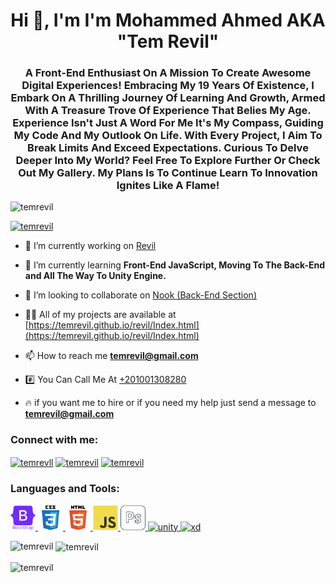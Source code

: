 <h1 align="center">Hi 👋, I'm I'm Mohammed Ahmed AKA "Tem Revil"</h1>
<h3 align="center">A Front-End Enthusiast On A Mission To Create Awesome Digital Experiences! Embracing My 19 Years Of Existence, I Embark On A Thrilling Journey Of Learning And Growth, Armed With A Treasure Trove Of Experience That Belies My Age. Experience Isn't Just A Word For Me It's My Compass, Guiding My Code And My Outlook On Life. With Every Project, I Aim To Break Limits And Exceed Expectations. Curious To Delve Deeper Into My World? Feel Free To Explore Further Or Check Out My Gallery. My Plans Is To Continue Learn To Innovation Ignites Like A Flame!</h3>

<p align="left"> <img src="https://komarev.com/ghpvc/?username=temrevil&label=Profile%20views&color=0e75b6&style=flat" alt="temrevil" /> </p>

<p align="left"> <a href="https://github.com/ryo-ma/github-profile-trophy"><img src="https://github-profile-trophy.vercel.app/?username=temrevil" alt="temrevil" /></a> </p>

- 🔭 I’m currently working on [Revil](https://temrevil.github.io/revil/Index.html)

- 🌱 I’m currently learning **Front-End JavaScript, Moving To The Back-End and All The Way To Unity Engine.**

- 👯 I’m looking to collaborate on [Nook (Back-End Section)](https://temrevil.github.io/Nook/Index.html)

- 👨‍💻 All of my projects are available at [https://temrevil.github.io/revil/Index.html](https://temrevil.github.io/revil/Index.html)

- 📫 How to reach me **temrevil@gmail.com**

- #️⃣ You Can Call Me At [+201001308280](+201001308280)

- 🔥 if you want me to hire or if you need my help just send a message to **temrevil@gmail.com**

<h3 align="left">Connect with me:</h3>
<p align="left">
  <a href="https://twitter.com/temrevll" target="blank"><img align="center" src="https://raw.githubusercontent.com/rahuldkjain/github-profile-readme-generator/master/src/images/icons/Social/twitter.svg" alt="temrevll" height="30" width="40" /></a>
  <a href="https://fb.com/temrevil" target="blank"><img align="center" src="https://raw.githubusercontent.com/rahuldkjain/github-profile-readme-generator/master/src/images/icons/Social/facebook.svg" alt="temrevil" height="30" width="40" /></a>
  <a href="https://instagram.com/temrevil" target="blank"><img align="center" src="https://raw.githubusercontent.com/rahuldkjain/github-profile-readme-generator/master/src/images/icons/Social/instagram.svg" alt="temrevil" height="30" width="40" /></a>
</p>

<h3 align="left">Languages and Tools:</h3>
<p align="left">
  <a href="https://getbootstrap.com" target="_blank" rel="noreferrer"> <img src="https://raw.githubusercontent.com/devicons/devicon/master/icons/bootstrap/bootstrap-plain-wordmark.svg" alt="bootstrap" width="40" height="40"/> </a> <a href="https://www.w3schools.com/css/" target="_blank" rel="noreferrer"> <img src="https://raw.githubusercontent.com/devicons/devicon/master/icons/css3/css3-original-wordmark.svg" alt="css3" width="40" height="40"/> </a> <a href="https://www.w3.org/html/" target="_blank" rel="noreferrer"> <img src="https://raw.githubusercontent.com/devicons/devicon/master/icons/html5/html5-original-wordmark.svg" alt="html5" width="40" height="40"/> </a> <a href="https://developer.mozilla.org/en-US/docs/Web/JavaScript" target="_blank" rel="noreferrer"> <img src="https://raw.githubusercontent.com/devicons/devicon/master/icons/javascript/javascript-original.svg" alt="javascript" width="40" height="40"/> </a> <a href="https://www.photoshop.com/en" target="_blank" rel="noreferrer"> <img src="https://raw.githubusercontent.com/devicons/devicon/master/icons/photoshop/photoshop-line.svg" alt="photoshop" width="40" height="40"/> </a> <a href="https://unity.com/" target="_blank" rel="noreferrer"> <img src="https://www.vectorlogo.zone/logos/unity3d/unity3d-icon.svg" alt="unity" width="40" height="40"/> </a> <a href="https://www.adobe.com/products/xd.html" target="_blank" rel="noreferrer"> <img src="https://cdn.worldvectorlogo.com/logos/adobe-xd.svg" alt="xd" width="40" height="40"/> </a>
</p>

<p>
  <img align="left" src="https://github-readme-stats.vercel.app/api/top-langs?username=temrevil&show_icons=true&locale=en&layout=compact" alt="temrevil" />
</p>

<p>
  &nbsp;<img align="center" src="https://github-readme-stats.vercel.app/api?username=temrevil&show_icons=true&locale=en" alt="temrevil" />
</p>

<p>
  <img align="center" src="https://github-readme-streak-stats.herokuapp.com/?user=temrevil&" alt="temrevil" />
</p>
